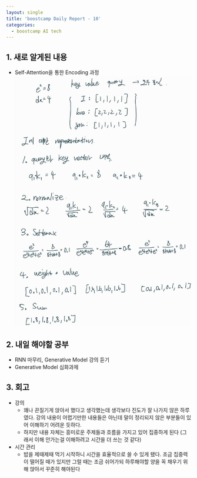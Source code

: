 ```yaml
---
layout: single
title: 'boostcamp Daily Report - 10'
categories:
  - boostcamp AI tech
---
```


## 1. 새로 알게된 내용

- Self-Attention을 통한 Encoding 과정
![jpg](/assets/images/20220208_235538424.jpg)

## 2. 내일 해야할 공부

- RNN 마무리, Generative Model 강의 듣기
- Generative Model 심화과제

## 3. 회고

- 강의
	- 꽤나 끈질기게 앉아서 했다고 생각했는데 생각보다 진도가 잘 나가지 않은 하루였다. 강의 내용이 어렵기만한 내용들은 아닌데 말이 정리되지 않은 부분들이 있어 이해하기 어려운 듯하다. 
	- 하지만 내용 자체는 흥미로운 주제들과 흐름을 가지고 있어 집중하게 된다 (그래서 이해 안가는걸 이해하려고 시간을 더 쓰는 것 같다)
- 시간 관리
	- 밥을 제때제때 먹기 시작하니 시간을 효율적으로 쓸 수 있게 됐다. 조금 집중력이 떨어질 때가 있지만 그럴 때는 조금 쉬어가되 하루해야할 양을 꼭 채우기 위해 앉아서 꾸준히 해야된다
